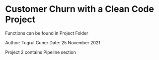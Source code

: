 # Customer Churn with a Clean Code Project

Functions can be found in Project Folder

Author: Tugrul Guner
Date: 25 November 2021

Project 2 contains Pipeline section

